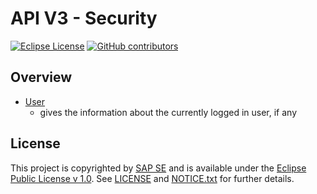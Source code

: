 # API V3 - Security

[![Eclipse License](http://img.shields.io/badge/license-Eclipse-brightgreen.svg)](LICENSE)
[![GitHub contributors](https://img.shields.io/github/contributors/dirigiblelabs/api-v3-security.svg)](https://github.com/dirigiblelabs/api-v3-security/graphs/contributors)

## Overview

* [User](http://www.dirigible.io/api/http_client.html)
  - gives the information about the currently logged in user, if any

## License

This project is copyrighted by [SAP SE](http://www.sap.com/) and is available under the [Eclipse Public License v 1.0](https://www.eclipse.org/legal/epl-v10.html). See [LICENSE](LICENSE) and [NOTICE.txt](NOTICE.txt) for further details.
